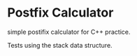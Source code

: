 # Postfix Calculator

simple postifix calculator for C++ practice. 

Tests using the stack data structure.
